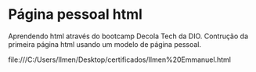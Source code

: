 # Página pessoal html
Aprendendo html através do bootcamp Decola Tech da DIO.
Contrução da primeira página html usando um modelo de página pessoal.

file:///C:/Users/Ilmen/Desktop/certificados/Ilmen%20Emmanuel.html
